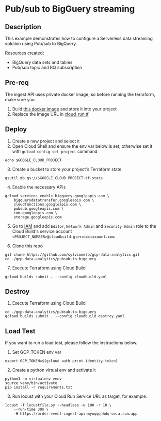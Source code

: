 # Pub/sub to BigGuery streaming

## Description

This example demonstrates how to configure a Serverless data streaming solution using Pub/sub to BigQuery.

Resources created:
- BigQuery data sets and tables
- Pub/sub topic and BQ subscription

## Pre-req
The ingest API uses private docker image, so before running the terraform, make sure you:
1. Build [this docker image](https://github.com/sylvioneto/gcp-ingest-api) and store it into your project
2. Replace the image URL in [cloud_run.tf](./terraform/variables.tf#L24)


## Deploy

1. Create a new project and select it
2. Open Cloud Shell and ensure the env var below is set, otherwise set it with `gcloud config set project` command
```
echo $GOOGLE_CLOUD_PROJECT
```

3. Create a bucket to store your project's Terraform state
```
gsutil mb gs://$GOOGLE_CLOUD_PROJECT-tf-state
```

4. Enable the necessary APIs
```
gcloud services enable bigquery.googleapis.com \
    bigquerydatatransfer.googleapis.com \
    cloudfunctions.googleapis.com \
    pubsub.googleapis.com \
    run.googleapis.com \
    storage.googleapis.com
```

5. Go to [IAM](https://console.cloud.google.com/iam-admin/iam) and add `Editor`, `Network Admin` and `Security Admin` role to the Cloud Build's service account `<PROJECT_NUMBER>@cloudbuild.gserviceaccount.com`.

6. Clone this repo
```
git clone https://github.com/sylvioneto/gcp-data-analytics.git
cd ./gcp-data-analytics/pubsub-to-bigquery
```

7. Execute Terraform using Cloud Build
```
gcloud builds submit . --config cloudbuild.yaml
```

## Destroy
1. Execute Terraform using Cloud Build
```
cd ./gcp-data-analytics/pubsub-to-bigquery
gcloud builds submit . --config cloudbuild_destroy.yaml
```


## Load Test
If you want to run a load test, please follow the instructions below.

1. Set GCP_TOKEN env var
```
export GCP_TOKEN=$(gcloud auth print-identity-token)
```

2. Create a python virtual env and activate it
```
python3 -m virtualenv venv
source venv/bin/activate
pip install -r requirements.txt
```

3. Run locust with your Cloud Run Service URL as target, for example:
```
locust -f locustfile.py --headless -u 100 -r 10 \
    --run-time 30m \
    -H https://order-event-ingest-api-myuqqqnhdq-ue.a.run.app 
```
